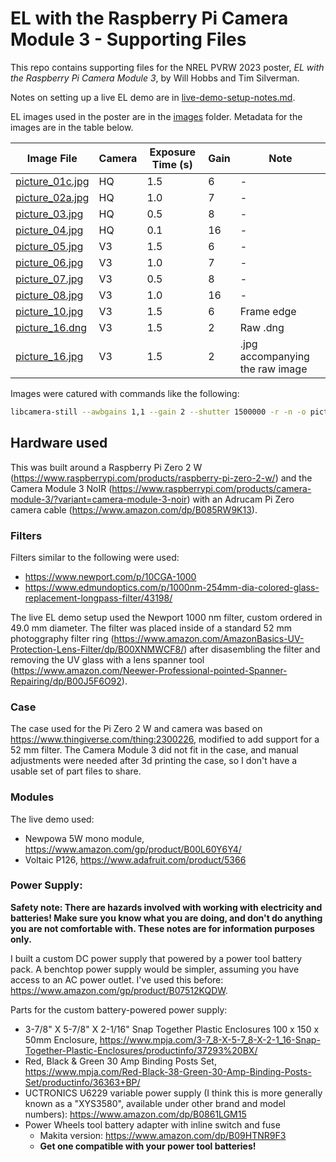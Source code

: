 # EL with the Raspberry Pi Camera Module 3 - Supporting Files

This repo contains supporting files for the NREL PVRW 2023 poster, _EL with the Raspberry Pi Camera Module 3_, by Will Hobbs and Tim Silverman. 

Notes on setting up a live EL demo are in [live-demo-setup-notes.md](live-demo-setup-notes.md).

EL images used in the poster are in the [images](images) folder. Metadata for the images are in the table below.



| Image File | Camera | Exposure Time (s) | Gain | Note |
| --- | --- | --- | --- | --- |
| [picture_01c.jpg](images/picture_01c.jpg) | HQ | 1.5 | 6 | - |
| [picture_02a.jpg](images/picture_02a.jpg) | HQ | 1.0 | 7 | - |
| [picture_03.jpg](images/picture_03.jpg) | HQ | 0.5 | 8 | - |
| [picture_04.jpg](images/picture_04.jpg) | HQ | 0.1 | 16 | - |
| [picture_05.jpg](images/picture_05.jpg) | V3 | 1.5 | 6 | - |
| [picture_06.jpg](images/picture_06.jpg) | V3 | 1.0 | 7 | - |
| [picture_07.jpg](images/picture_07.jpg) | V3 | 0.5 | 8 | - |
| [picture_08.jpg](images/picture_08.jpg) | V3 | 1.0 | 16 | - |
| [picture_10.jpg](images/picture_10.jpg) | V3 | 1.5 | 6 | Frame edge |
| [picture_16.dng](images/picture_16.dng) | V3 | 1.5 | 2 | Raw .dng |
| [picture_16.jpg](images/picture_16.jpg) | V3 | 1.5 | 2 | .jpg accompanying the raw image |

Images were catured with commands like the following:

```bash
libcamera-still --awbgains 1,1 --gain 2 --shutter 1500000 -r -n -o picture_16.jpg
```

## Hardware used
This was built around a Raspberry Pi Zero 2 W (https://www.raspberrypi.com/products/raspberry-pi-zero-2-w/) and the Camera Module 3 NoIR (https://www.raspberrypi.com/products/camera-module-3/?variant=camera-module-3-noir) with an Adrucam Pi Zero camera cable (https://www.amazon.com/dp/B085RW9K13). 

### Filters
Filters similar to the following were used:
- https://www.newport.com/p/10CGA-1000 
- https://www.edmundoptics.com/p/1000nm-254mm-dia-colored-glass-replacement-longpass-filter/43198/

The live EL demo setup used the Newport 1000 nm filter, custom ordered in 49.0 mm diameter. The filter was placed inside of a standard 52 mm photoggraphy filter ring (https://www.amazon.com/AmazonBasics-UV-Protection-Lens-Filter/dp/B00XNMWCF8/) after disasembling the filter and removing the UV glass with a lens spanner tool (https://www.amazon.com/Neewer-Professional-pointed-Spanner-Repairing/dp/B00J5F6O92). 

### Case
The case used for the Pi Zero 2 W and camera was based on https://www.thingiverse.com/thing:2300226, modified to add support for a 52 mm filter. The Camera Module 3 did not fit in the case, and manual adjustments were needed after 3d printing the case, so I don't have a usable set of part files to share. 

### Modules
The live demo used:
- Newpowa 5W mono module, https://www.amazon.com/gp/product/B00L60Y6Y4/
- Voltaic P126, https://www.adafruit.com/product/5366

### Power Supply:

**Safety note: There are hazards involved with working with electricity and batteries! Make sure you know what you are doing, and don't do anything you are not comfortable with. These notes are for information purposes only.**

I built a custom DC power supply that powered by a power tool battery pack. A benchtop power supply would be simpler, assuming you have access to an AC power outlet. I've used this before: https://www.amazon.com/gp/product/B07512KQDW.

Parts for the custom battery-powered power supply:
- 3-7/8" X 5-7/8" X 2-1/16" Snap Together Plastic Enclosures 100 x 150 x 50mm Enclosure, https://www.mpja.com/3-7_8-X-5-7_8-X-2-1_16-Snap-Together-Plastic-Enclosures/productinfo/37293%20BX/
- Red, Black & Green 30 Amp Binding Posts Set, https://www.mpja.com/Red-Black-38-Green-30-Amp-Binding-Posts-Set/productinfo/36363+BP/
- UCTRONICS U6229 variable power supply (I think this is more generally known as a "XYS3580", available under other brand and model numbers): https://www.amazon.com/dp/B0861LGM15
- Power Wheels tool battery adapter with inline switch and fuse
  - Makita version: https://www.amazon.com/dp/B09HTNR9F3
  - **Get one compatible with your power tool batteries!**

